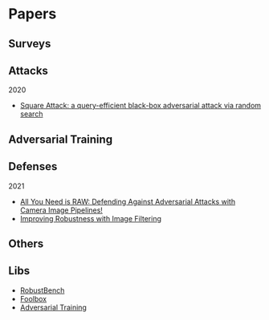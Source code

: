 
# Papers

## Surveys

## Attacks
2020
- [Square Attack: a query-efficient black-box adversarial attack via random search](https://arxiv.org/pdf/1912.00049.pdf)



## Adversarial Training


## Defenses

2021
- [All You Need is RAW: Defending Against Adversarial Attacks with Camera Image Pipelines!](https://arxiv.org/pdf/2112.09219.pdf)
- [Improving Robustness with Image Filtering](https://arxiv.org/pdf/2112.11235.pdf)

## Others

## Libs
 - [RobustBench](https://robustbench.github.io/)
 - [Foolbox](https://github.com/bethgelab/foolbox)
 - [Adversarial Training](https://github.com/locuslab/fast_adversarial)




